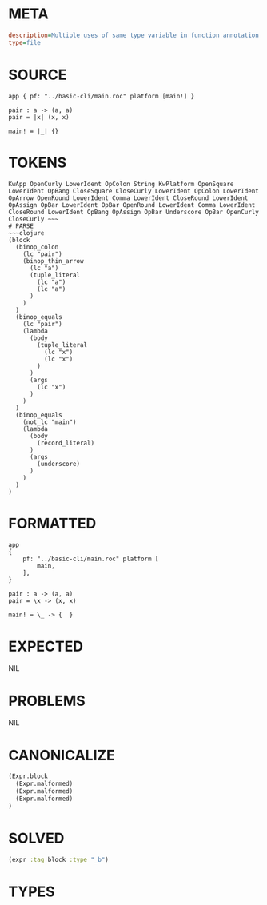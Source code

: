 # META
~~~ini
description=Multiple uses of same type variable in function annotation
type=file
~~~
# SOURCE
~~~roc
app { pf: "../basic-cli/main.roc" platform [main!] }

pair : a -> (a, a)
pair = |x| (x, x)

main! = |_| {}
~~~
# TOKENS
~~~text
KwApp OpenCurly LowerIdent OpColon String KwPlatform OpenSquare LowerIdent OpBang CloseSquare CloseCurly LowerIdent OpColon LowerIdent OpArrow OpenRound LowerIdent Comma LowerIdent CloseRound LowerIdent OpAssign OpBar LowerIdent OpBar OpenRound LowerIdent Comma LowerIdent CloseRound LowerIdent OpBang OpAssign OpBar Underscore OpBar OpenCurly CloseCurly ~~~
# PARSE
~~~clojure
(block
  (binop_colon
    (lc "pair")
    (binop_thin_arrow
      (lc "a")
      (tuple_literal
        (lc "a")
        (lc "a")
      )
    )
  )
  (binop_equals
    (lc "pair")
    (lambda
      (body
        (tuple_literal
          (lc "x")
          (lc "x")
        )
      )
      (args
        (lc "x")
      )
    )
  )
  (binop_equals
    (not_lc "main")
    (lambda
      (body
        (record_literal)
      )
      (args
        (underscore)
      )
    )
  )
)
~~~
# FORMATTED
~~~roc
app
{
	pf: "../basic-cli/main.roc" platform [
		main,
	],
}

pair : a -> (a, a)
pair = \x -> (x, x)

main! = \_ -> {  }
~~~
# EXPECTED
NIL
# PROBLEMS
NIL
# CANONICALIZE
~~~clojure
(Expr.block
  (Expr.malformed)
  (Expr.malformed)
  (Expr.malformed)
)
~~~
# SOLVED
~~~clojure
(expr :tag block :type "_b")
~~~
# TYPES
~~~roc
~~~
